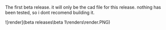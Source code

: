 The first beta release. it will only be the cad file for this release. nothing has been tested, so i dont recomend building it.

![render](beta releases\beta 1\renders\render.PNG)